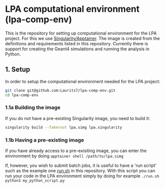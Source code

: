 # LPA computational environment (lpa-comp-env)
This is the repository for setting up computational environment for the LPA project. For this we use [Singularity/Apptainer](https://apptainer.org/). The image is created from the definitions and requirements listed in this repository. Currently there is support for creating the Geant4 simulations and running the analysis in Python.


## 1. Setup

In order to setup the computational environment needed for the LPA project:
```bash
git clone git@github.com:Laurits7/lpa-comp-env.git
cd lpa-comp-env
```

### 1.1a Building the image

If you do not have a pre-existing Singularity image, you need to build it:
```bash
singularity build --fakeroot lpa.simg lpa.singularity
```

### 1.1b Having a pre-existing image
If you have already access to a pre-exisiting image, you can enter the environment by doing `apptainer shell /path/to/lpa.simg`

If, however, you wish to submit batch jobs, it is useful to have a 'run script' such as the example one [run.sh](run.sh) in this repository. With this script you can run your code in the LPA environment simply by doing for example `./run.sh python3 my_python_script.py`







